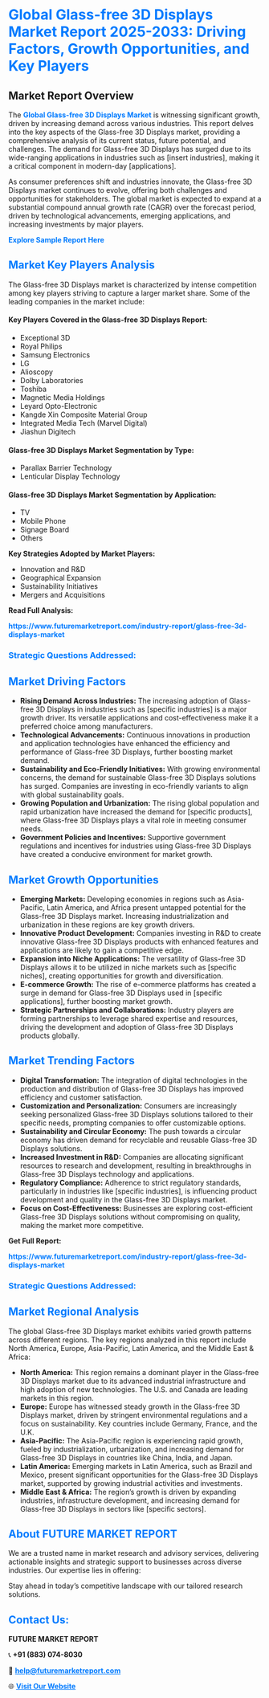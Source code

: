 <h1 style="color: #007BFF;">Global Glass-free 3D Displays Market Report 2025-2033: Driving Factors, Growth Opportunities, and Key Players</h1>

<section id="overview">
<h2>Market Report Overview</h2>
<p>The <a href="https://www.futuremarketreport.com/industry-report/glass-free-3d-displays-market" style="color: #007BFF; text-decoration: none;"><strong>Global Glass-free 3D Displays Market</strong></a> is witnessing significant growth, driven by increasing demand across various industries. This report delves into the key aspects of the Glass-free 3D Displays market, providing a comprehensive analysis of its current status, future potential, and challenges. The demand for Glass-free 3D Displays has surged due to its wide-ranging applications in industries such as [insert industries], making it a critical component in modern-day [applications].</p>
<p>As consumer preferences shift and industries innovate, the Glass-free 3D Displays market continues to evolve, offering both challenges and opportunities for stakeholders. The global market is expected to expand at a substantial compound annual growth rate (CAGR) over the forecast period, driven by technological advancements, emerging applications, and increasing investments by major players.</p>
</section>

<section id="overview">
<p><a href="https://www.futuremarketreport.com/request-sample/reportId=51826" style="color: #007BFF; text-decoration: none;"><strong>Explore Sample Report Here</strong></a></p>
</section>

<section id="key-players">
<h2 style="color: #007BFF;">Market Key Players Analysis</h2>
<p>The Glass-free 3D Displays market is characterized by intense competition among key players striving to capture a larger market share. Some of the leading companies in the market include:</p>
<h4>Key Players Covered in the Glass-free 3D Displays Report:</h4>
<ul><li>Exceptional 3D</li><li>Royal Philips</li><li>Samsung Electronics</li><li>LG</li><li>Alioscopy</li><li>Dolby Laboratories</li><li>Toshiba</li><li>Magnetic Media Holdings</li><li>Leyard Opto-Electronic</li><li>Kangde Xin Composite Material Group</li><li>Integrated Media Tech (Marvel Digital)</li><li>Jiashun Digitech</li></ul>
<h4>Glass-free 3D Displays Market Segmentation by Type:</h4>
<ul><li>Parallax Barrier Technology</li><li>Lenticular Display Technology</li></ul>

<h4>Glass-free 3D Displays Market Segmentation by Application:</h4>
<ul><li>TV</li><li>Mobile Phone</li><li>Signage Board</li><li>Others</li></ul>
<p><strong>Key Strategies Adopted by Market Players:</strong></p>
<ul>
<li>Innovation and R&D</li>
<li>Geographical Expansion</li>
<li>Sustainability Initiatives</li>
<li>Mergers and Acquisitions</li>
</ul>
</section>

<section>
<p><strong>Read Full Analysis: </strong></p><a href="https://www.futuremarketreport.com/industry-report/glass-free-3d-displays-market" style="color: #007BFF; text-decoration: none;"><strong>https://www.futuremarketreport.com/industry-report/glass-free-3d-displays-market</strong></a>
<h3 style="color: #007BFF;">Strategic Questions Addressed:</h3>
</section>

<section id="driving-factors">
<h2 style="color: #007BFF;">Market Driving Factors</h2>
<ul>
<li><strong>Rising Demand Across Industries:</strong> The increasing adoption of Glass-free 3D Displays in industries such as [specific industries] is a major growth driver. Its versatile applications and cost-effectiveness make it a preferred choice among manufacturers.</li>
<li><strong>Technological Advancements:</strong> Continuous innovations in production and application technologies have enhanced the efficiency and performance of Glass-free 3D Displays, further boosting market demand.</li>
<li><strong>Sustainability and Eco-Friendly Initiatives:</strong> With growing environmental concerns, the demand for sustainable Glass-free 3D Displays solutions has surged. Companies are investing in eco-friendly variants to align with global sustainability goals.</li>
<li><strong>Growing Population and Urbanization:</strong> The rising global population and rapid urbanization have increased the demand for [specific products], where Glass-free 3D Displays plays a vital role in meeting consumer needs.</li>
<li><strong>Government Policies and Incentives:</strong> Supportive government regulations and incentives for industries using Glass-free 3D Displays have created a conducive environment for market growth.</li>
</ul>
</section>

<section id="growth-opportunities">
<h2 style="color: #007BFF;">Market Growth Opportunities</h2>
<ul>
<li><strong>Emerging Markets:</strong> Developing economies in regions such as Asia-Pacific, Latin America, and Africa present untapped potential for the Glass-free 3D Displays market. Increasing industrialization and urbanization in these regions are key growth drivers.</li>
<li><strong>Innovative Product Development:</strong> Companies investing in R&D to create innovative Glass-free 3D Displays products with enhanced features and applications are likely to gain a competitive edge.</li>
<li><strong>Expansion into Niche Applications:</strong> The versatility of Glass-free 3D Displays allows it to be utilized in niche markets such as [specific niches], creating opportunities for growth and diversification.</li>
<li><strong>E-commerce Growth:</strong> The rise of e-commerce platforms has created a surge in demand for Glass-free 3D Displays used in [specific applications], further boosting market growth.</li>
<li><strong>Strategic Partnerships and Collaborations:</strong> Industry players are forming partnerships to leverage shared expertise and resources, driving the development and adoption of Glass-free 3D Displays products globally.</li>
</ul>
</section>

<section id="trending-factors">
<h2 style="color: #007BFF;">Market Trending Factors</h2>
<ul>
<li><strong>Digital Transformation:</strong> The integration of digital technologies in the production and distribution of Glass-free 3D Displays has improved efficiency and customer satisfaction.</li>
<li><strong>Customization and Personalization:</strong> Consumers are increasingly seeking personalized Glass-free 3D Displays solutions tailored to their specific needs, prompting companies to offer customizable options.</li>
<li><strong>Sustainability and Circular Economy:</strong> The push towards a circular economy has driven demand for recyclable and reusable Glass-free 3D Displays solutions.</li>
<li><strong>Increased Investment in R&D:</strong> Companies are allocating significant resources to research and development, resulting in breakthroughs in Glass-free 3D Displays technology and applications.</li>
<li><strong>Regulatory Compliance:</strong> Adherence to strict regulatory standards, particularly in industries like [specific industries], is influencing product development and quality in the Glass-free 3D Displays market.</li>
<li><strong>Focus on Cost-Effectiveness:</strong> Businesses are exploring cost-efficient Glass-free 3D Displays solutions without compromising on quality, making the market more competitive.</li>
</ul>
</section>

<section>
<p><strong>Get Full Report: </strong></p><a href="https://www.futuremarketreport.com/industry-report/glass-free-3d-displays-market" style="color: #007BFF; text-decoration: none;"><strong>https://www.futuremarketreport.com/industry-report/glass-free-3d-displays-market</strong></a>
<h3 style="color: #007BFF;">Strategic Questions Addressed:</h3>
</section>


<section id="regional-analysis">
<h2 style="color: #007BFF;">Market Regional Analysis</h2>
<p>The global Glass-free 3D Displays market exhibits varied growth patterns across different regions. The key regions analyzed in this report include North America, Europe, Asia-Pacific, Latin America, and the Middle East & Africa:</p>
<ul>
<li><strong>North America:</strong> This region remains a dominant player in the Glass-free 3D Displays market due to its advanced industrial infrastructure and high adoption of new technologies. The U.S. and Canada are leading markets in this region.</li>
<li><strong>Europe:</strong> Europe has witnessed steady growth in the Glass-free 3D Displays market, driven by stringent environmental regulations and a focus on sustainability. Key countries include Germany, France, and the U.K.</li>
<li><strong>Asia-Pacific:</strong> The Asia-Pacific region is experiencing rapid growth, fueled by industrialization, urbanization, and increasing demand for Glass-free 3D Displays in countries like China, India, and Japan.</li>
<li><strong>Latin America:</strong> Emerging markets in Latin America, such as Brazil and Mexico, present significant opportunities for the Glass-free 3D Displays market, supported by growing industrial activities and investments.</li>
<li><strong>Middle East & Africa:</strong> The region’s growth is driven by expanding industries, infrastructure development, and increasing demand for Glass-free 3D Displays in sectors like [specific sectors].</li>
</ul>
</section>

<footer>
<h2 style="color: #007BFF;">About FUTURE MARKET REPORT</h2>
<p>We are a trusted name in market research and advisory services, delivering actionable insights and strategic support to businesses across diverse industries. Our expertise lies in offering:</p>

<p>Stay ahead in today’s competitive landscape with our tailored research solutions.</p>

<h2 style="color: #007BFF;">Contact Us:</h2>
<p><strong>FUTURE MARKET REPORT</strong></p>
<p>📞 <strong>+91 (883) 074-8030</strong></p>
<p>📧 <strong><a href="mailto:help@futuremarketreport.com" style="color: #007BFF;">help@futuremarketreport.com</a></strong></p>
<p>🌐 <strong><a href="https://www.futuremarketreport.com/" style="color: #007BFF;">Visit Our Website</a></strong></p>
</footer>